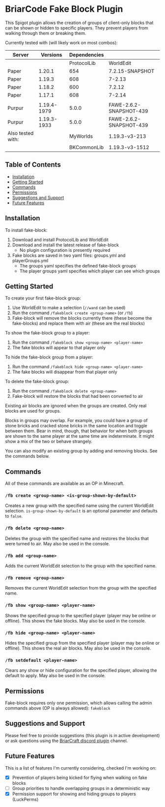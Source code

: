 # BriarCode Fake Block Plugin
This Spigot plugin allows the creation of groups of client-only blocks that can be shown or hidden to specific players.
They prevent players from walking through them or breaking them.

Currently tested with (will likely work on most combos):

| Server | Versions    | Dependencies |                         |
| ------ | ----------- | ------------ | ----------------------- |
|        |             | ProtocolLib  | WorldEdit               |
| Paper  | 1.20.1      | 654          | 7.2.15-SNAPSHOT         |
| Paper  | 1.19.3      | 608          | 7-2.13                  |
| Paper  | 1.18.2      | 600          | 7.2.12                  |
| Paper  | 1.17.1      | 608          | 7-2.14                  |
|        |             |              |                         |
| Purpur | 1.19.4-1979 | 5.0.0        | FAWE-2.6.2-SNAPSHOT-439 |
| Purpur | 1.19.3-1933 | 5.0.0        | FAWE-2.6.2-SNAPSHOT-439 |
| Also tested with:    || MyWorlds    | 1.19.3-v3-213           |
|                      || BKCommonLib | 1.19.3-v3-1512          |

## Table of Contents
* [Installation](#installation)
* [Getting Started](#getting-started)
* [Commands](#commands)
* [Permissions](#permissions)
* [Suggestions and Support](#suggestions-and-support)
* [Future Features](#future-features)

## Installation
To install fake-block:
1. Download and install ProtocolLib and WorldEdit
2. Download and install the latest release of fake-block
    * No plugin configuration is presently required
3. Fake blocks are saved in two yaml files: groups.yml and playerGroups.yml
    * The groups yaml specifies the defined fake-block groups
    * The player groups yaml specifies which player can see which groups

## Getting Started
To create your first fake-block group:
1. Use WorldEdit to make a selection (`//wand` can be used)
2. Run the command `/fakeblock create <group-name>` (or `/fb`)
3. Fake-block will remove the blocks currently there (these become the fake-blocks) and replace them with air (these are the real blocks)

To show the fake-block group to a player:
1. Run the command `/fakeblock show <group-name> <player-name>`
2. The fake blocks will appear to that player only

To hide the fake-block group from a player:
1. Run the command `/fakeblock hide <group-name> <player-name>`
2. The fake blocks will disappear from that player only

To delete the fake-block group:
1. Run the command `/fakeblock delete <group-name>`
2. Fake-block will restore the blocks that had been converted to air

Existing air blocks are ignored when the groups are created. Only real blocks are used for groups.

Blocks in groups may overlap. For example, you could have a group of stone bricks and cracked stone bricks in the same
location and toggle between them. Bear in mind, though, that behavior for when both groups are shown to the same player
at the same time are indeterminate. It might show a mix of the two or behave strangely.

You can also modify an existing group by adding and removing blocks. See the commands below.

## Commands
All of these commands are available as an OP in Minecraft.

### `/fb create <group-name> <is-group-shown-by-default>`
Creates a new group with the specified name using the current WorldEdit selection. `is-group-shown-by-default` is an
optional parameter and defaults to `false`.

### `/fb delete <group-name>`
Deletes the group with the specified name and restores the blocks that were turned to air.
May also be used in the console.

### `/fb add <group-name>`
Adds the current WorldEdit selection to the group with the specified name.

### `/fb remove <group-name>`
Removes the current WorldEdit selection from the group with the specified name.

### `/fb show <group-name> <player-name>`
Shows the specified group to the specified player (player may be online or offline). This shows the fake blocks.
May also be used in the console.

### `/fb hide <group-name> <player-name>`
Hides the specified group from the specified player (player may be online or offline). This shows the real air blocks.
May also be used in the console.

### `/fb setdefault <player-name>`
Clears any show or hide configuration for the specified player, allowing the default to apply.
May also be used in the console.

## Permissions
Fake-block requires only one permission, which allows calling the admin commands above (OP is always allowed):
`fakeblock`

## Suggestions and Support
Please feel free to provide suggestions (this plugin is in active development) or ask questions using the [BriarCraft
discord plugin](https://discord.gg/ycwxwQXN74) channel.

## Future Features
This is a list of features I'm currently considering, checked I'm working on:
* [X] Prevention of players being kicked for flying when walking on fake blocks
* [ ] Group priorities to handle overlapping groups in a deterministic way
* [X] Permission support for showing and hiding groups to players (LuckPerms)
